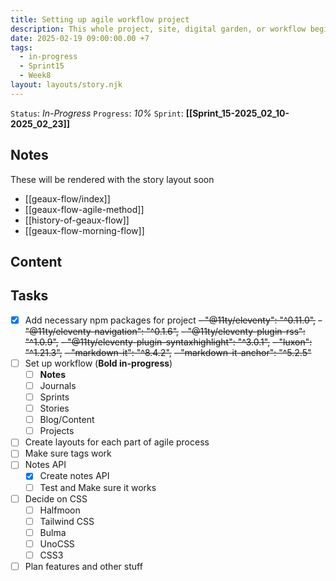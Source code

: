 ```yaml
---
title: Setting up agile workflow project
description: This whole project, site, digital garden, or workflow begins right here
date: 2025-02-19 09:00:00.00 +7
tags:
  - in-progress
  - Sprint15
  - Week8
layout: layouts/story.njk
---
```


`Status`: *In-Progress*
`Progress`: *10%*
`Sprint`: **[[Sprint_15-2025_02_10-2025_02_23]]**

## Notes

These will be rendered with the story layout soon

- [[geaux-flow/index]]
- [[geaux-flow-agile-method]]
- [[history-of-geaux-flow]]
- [[geaux-flow-morning-flow]]

## Content

## Tasks

- [x] Add necessary npm packages for project
  ~~- "@11ty/eleventy": "^0.11.0",~~
  ~~- "@11ty/eleventy-navigation": "^0.1.6",~~
  ~~- "@11ty/eleventy-plugin-rss": "^1.0.9",~~
  ~~- "@11ty/eleventy-plugin-syntaxhighlight": "^3.0.1",~~
  ~~- "luxon": "^1.21.3",~~
  ~~- "markdown-it": "^8.4.2",~~
  ~~- "markdown-it-anchor": "^5.2.5"~~
- [ ] Set up workflow (**Bold in-progress**)
  - [ ] **Notes**
  - [ ] Journals
  - [ ] Sprints
  - [ ] Stories
  - [ ] Blog/Content
  - [ ] Projects
- [ ] Create layouts for each part of agile process
- [ ] Make sure tags work
- [ ] Notes API
  - [x] Create notes API
  - [ ] Test and Make sure it works
- [ ] Decide on CSS
  - [ ] Halfmoon
  - [ ] Tailwind CSS
  - [ ] Bulma
  - [ ] UnoCSS
  - [ ] CSS3
- [ ] Plan features and other stuff
